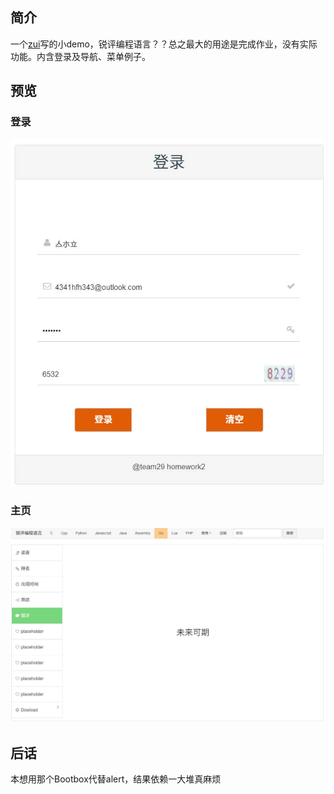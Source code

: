 ## 简介
一个[zui](https://github.com/easysoft/zui)写的小demo，锐评编程语言？？总之最大的用途是完成作业，没有实际功能。内含登录及导航、菜单例子。

## 预览
### 登录  
![](assets/img1.jpg)

### 主页  
![](assets/img2.jpg)

## 后话
本想用那个Bootbox代替alert，结果依赖一大堆真麻烦
